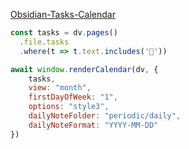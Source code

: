 [Obsidian-Tasks-Calendar](https://github.com/702573N/Obsidian-Tasks-Calendar?tab=readme-ov-file#obsidian-tasks-calendar)

```js
const tasks = dv.pages()
  .file.tasks
  .where(t => t.text.includes('📅'))

await window.renderCalendar(dv, {
	tasks,
	view: "month",
	firstDayOfWeek: "1",
	options: "style3",
	dailyNoteFolder: "periodic/daily",
	dailyNoteFormat: "YYYY-MM-DD"
})
```